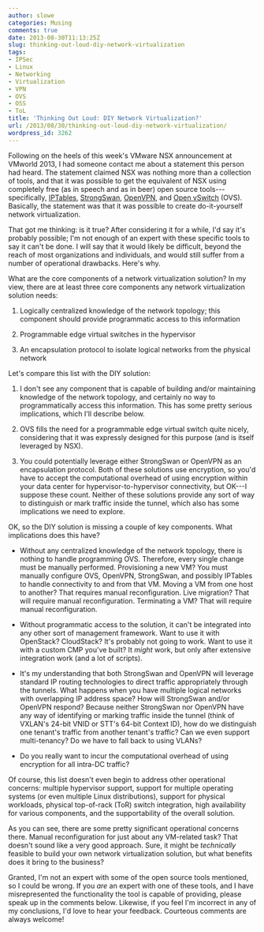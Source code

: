 ```yaml
---
author: slowe
categories: Musing
comments: true
date: 2013-08-30T11:13:25Z
slug: thinking-out-loud-diy-network-virtualization
tags:
- IPSec
- Linux
- Networking
- Virtualization
- VPN
- OVS
- OSS
- ToL
title: 'Thinking Out Loud: DIY Network Virtualization?'
url: /2013/08/30/thinking-out-loud-diy-network-virtualization/
wordpress_id: 3262
---
```


Following on the heels of this week's VMware NSX announcement at VMworld 2013, I had someone contact me about a statement this person had heard. The statement claimed NSX was nothing more than a collection of tools, and that it was possible to get the equivalent of NSX using completely free (as in speech and as in beer) open source tools---specifically, [IPTables](http://www.netfilter.org), [StrongSwan](https://www.strongswan.org), [OpenVPN](http://openvpn.net/index.php/open-source.html), and [Open vSwitch](http://openvswitch.org) (OVS). Basically, the statement was that it was possible to create do-it-yourself network virtualization.

That got me thinking: is it true? After considering it for a while, I'd say it's probably possible; I'm not enough of an expert with these specific tools to say it can't be done. I will say that it would likely be difficult, beyond the reach of most organizations and individuals, and would still suffer from a number of operational drawbacks. Here's why.

What are the core components of a network virtualization solution? In my view, there are at least three core components any network virtualization solution needs:

1. Logically centralized knowledge of the network topology; this component should provide programmatic access to this information

2. Programmable edge virtual switches in the hypervisor

3. An encapsulation protocol to isolate logical networks from the physical network

Let's compare this list with the DIY solution:

1. I don't see any component that is capable of building and/or maintaining knowledge of the network topology, and certainly no way to programmatically access this information. This has some pretty serious implications, which I'll describe below.

2. OVS fills the need for a programmable edge virtual switch quite nicely, considering that it was expressly designed for this purpose (and is itself leveraged by NSX).

3. You could potentially leverage either StrongSwan or OpenVPN as an encapsulation protocol. Both of these solutions use encryption, so you'd have to accept the computational overhead of using encryption within your data center for hypervisor-to-hypervisor connectivity, but OK---I suppose these count. Neither of these solutions provide any sort of way to distinguish or mark traffic inside the tunnel, which also has some implications we need to explore.

OK, so the DIY solution is missing a couple of key components. What implications does this have?

* Without any centralized knowledge of the network topology, there is nothing to handle programming OVS. Therefore, every single change must be manually performed. Provisioning a new VM? You must manually configure OVS, OpenVPN, StrongSwan, and possibly IPTables to handle connectivity to and from that VM. Moving a VM from one host to another? That requires manual reconfiguration. Live migration? That will require manual reconfiguration. Terminating a VM? That will require manual reconfiguration.

* Without programmatic access to the solution, it can't be integrated into any other sort of management framework. Want to use it with OpenStack? CloudStack? It's probably not going to work. Want to use it with a custom CMP you've built? It _might_ work, but only after extensive integration work (and a lot of scripts).

* It's my understanding that both StrongSwan and OpenVPN will leverage standard IP routing technologies to direct traffic appropriately through the tunnels. What happens when you have multiple logical networks with overlapping IP address space? How will StrongSwan and/or OpenVPN respond? Because neither StrongSwan nor OpenVPN have any way of identifying or marking traffic inside the tunnel (think of VXLAN's 24-bit VNID or STT's 64-bit Context ID), how do we distinguish one tenant's traffic from another tenant's traffic? Can we even support multi-tenancy? Do we have to fall back to using VLANs?

* Do you really want to incur the computational overhead of using encryption for all intra-DC traffic?

Of course, this list doesn't even begin to address other operational concerns: multiple hypervisor support, support for multiple operating systems (or even multiple Linux distributions), support for physical workloads, physical top-of-rack (ToR) switch integration, high availability for various components, and the supportability of the overall solution.

As you can see, there are some pretty significant operational concerns there. Manual reconfiguration for just about any VM-related task? That doesn't sound like a very good approach. Sure, it might be _technically_ feasible to build your own network virtualization solution, but what benefits does it bring to the business?

Granted, I'm not an expert with some of the open source tools mentioned, so I could be wrong. If you _are_ an expert with one of these tools, and I have misrepresented the functionality the tool is capable of providing, please speak up in the comments below. Likewise, if you feel I'm incorrect in any of my conclusions, I'd love to hear your feedback. Courteous comments are always welcome!
